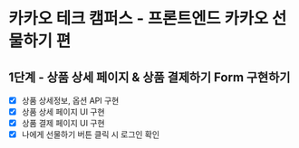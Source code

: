 # 카카오 테크 캠퍼스 - 프론트엔드 카카오 선물하기 편

## 1단계 - 상품 상세 페이지 & 상품 결제하기 Form 구현하기

- [x] 상품 상세정보, 옵션 API 구현
- [x] 상품 상세 페이지 UI 구현
- [x] 상품 결제 페이지 UI 구현
- [x] 나에게 선물하기 버튼 클릭 시 로그인 확인

